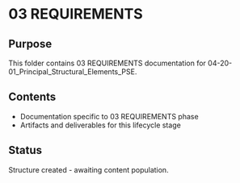 # 03 REQUIREMENTS

## Purpose
This folder contains 03 REQUIREMENTS documentation for 04-20-01_Principal_Structural_Elements_PSE.

## Contents
- Documentation specific to 03 REQUIREMENTS phase
- Artifacts and deliverables for this lifecycle stage

## Status
Structure created - awaiting content population.
